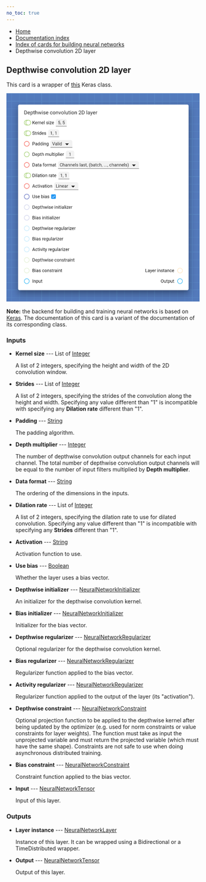 ```yaml
---
no_toc: true
---
```


<ul class="breadcrumb">
    <li><a href="">Home</a></li>
    <li><a href="documentation">Documentation index</a></li>
    <li><a href="neural_network_cards/">Index of cards for building neural networks</a></li>
    <li>Depthwise convolution 2D layer</li>
</ul>

## Depthwise convolution 2D layer

This card is a wrapper of [this](https://keras.io/api/layers/convolution_layers/depthwise_convolution2d/) Keras class.

!["Depthwise convolution 2D layer" card](assets/img/neural_network_cards/layer_DepthwiseConv2D.png)

**Note:** the backend for building and training neural networks is based on [Keras](https://keras.io/). The documentation of this card is a variant of the documentation of its corresponding class.


### Inputs


* **Kernel size** --- List of [Integer](types/Integer)

  A list of 2 integers, specifying the height and width of the 2D convolution window.

* **Strides** --- List of [Integer](types/Integer)

  A list of 2 integers, specifying the strides of the convolution along the height and width. Specifying any value different than "1" is incompatible with specifying any **Dilation rate** different than "1".

* **Padding** --- [String](types/String)

  The padding algorithm.

* **Depth multiplier** --- [Integer](types/Integer)

  The number of depthwise convolution output channels for each input channel. The total number of depthwise convolution output channels will be equal to the number of input filters multiplied by **Depth multiplier**.

* **Data format** --- [String](types/String)

  The ordering of the dimensions in the inputs.

* **Dilation rate** --- List of [Integer](types/Integer)

  A list of 2 integers, specifying the dilation rate to use for dilated convolution. Specifying any value different than "1" is incompatible with specifying any **Strides** different than "1".

* **Activation** --- [String](types/String)

  Activation function to use.

* **Use bias** --- [Boolean](types/Boolean)

  Whether the layer uses a bias vector.

* **Depthwise initializer** --- [NeuralNetworkInitializer](types/NeuralNetworkInitializer)

  An initializer for the depthwise convolution kernel.

* **Bias initializer** --- [NeuralNetworkInitializer](types/NeuralNetworkInitializer)

  Initializer for the bias vector.

* **Depthwise regularizer** --- [NeuralNetworkRegularizer](types/NeuralNetworkRegularizer)

  Optional regularizer for the depthwise convolution kernel.

* **Bias regularizer** --- [NeuralNetworkRegularizer](types/NeuralNetworkRegularizer)

  Regularizer function applied to the bias vector.

* **Activity regularizer** --- [NeuralNetworkRegularizer](types/NeuralNetworkRegularizer)

  Regularizer function applied to the output of the layer (its "activation").

* **Depthwise constraint** --- [NeuralNetworkConstraint](types/NeuralNetworkConstraint)

  Optional projection function to be applied to the depthwise kernel after being updated by the optimizer (e.g. used for norm constraints or value constraints for layer weights). The function must take as input the unprojected variable and must return the projected variable (which must have the same shape). Constraints are not safe to use when doing asynchronous distributed training.

* **Bias constraint** --- [NeuralNetworkConstraint](types/NeuralNetworkConstraint)

  Constraint function applied to the bias vector.

* **Input** --- [NeuralNetworkTensor](types/NeuralNetworkTensor)

  Input of this layer.





### Outputs


* **Layer instance** --- [NeuralNetworkLayer](types/NeuralNetworkLayer)

  Instance of this layer. It can be wrapped using a Bidirectional or a TimeDistributed wrapper.

* **Output** --- [NeuralNetworkTensor](types/NeuralNetworkTensor)

  Output of this layer.




